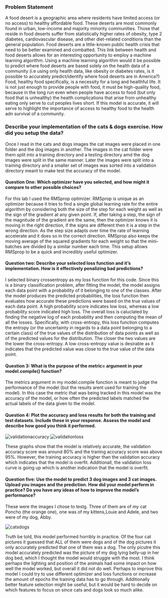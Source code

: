 ### Problem Statement 
A food desert is a geographic area where residents have limited access (or no access) to healthy affordable food. These deserts are most commonly found in urban, low-income and majority minority communities. Those that reside in food deserts suffer from statistically higher rates of obesity, type 2 diabetes, cardiovascular disease, and other diet-related conditions than the general population. Food deserts are a little-known public health crisis that need to be better examined and combatted. This link between health and food deserts allows for an interesting opportunity to employ a machine learning algorithm. Using a machine learning algorithm would it be possible to predict where food deserts are based solely on the health data of a community (i.e using only health data, like obesity or diabetes rates, is it possible to accurately predict/identify where food deserts are in America?) Food, healthy food specifically, is a necessity for a long and healthful life. It is not just enough to provide people with food, it must be high-quality food, because in the long run even when people have access to food (but only food that is unhealthy) the health complications that arise from unhealthy eating only serve to cut peoples lives short. If this model is accurate, it will serve to highlight the importance of access to healthy food to the health adn survival of a community.

### Describe your implementation of the cats & dogs exercise. How did you setup the data?
Once I read in the cats and dogs images the cat images were placed in one folder and the dog images in another. The images in the cat folder were them split into a training directory and a testing directory amd the dog images were split in the same manner. Later the images were split into a training directory and a smaller set of images was sorted into a validation directory meant to make test the accuracy of the model. 

####  Question One: Which optimizer have you selected, and how might it compare to other possible choices?  
For this lab I used the RMSprop optimizer. RMSprop is unique as an optimizer because it tries to find a single global learning rate for the entire algorithm by considering both the size of the step for each weight as well as the sign of the gradient at any given point. If, after taking a step, the sign of the magnitude of the gradient are the same, then the optimizer knows it is moving in the right direction, if the signs are different then it is a step in the wrong direction. As the step size adapts over time the rate of learning accelerate and it does so in the correct direction. RMSprop also keeps the moving average of the squared gradients for each weight so that the mini-batches are divided by a similar number each time. This setup allows RMSprop to be a quick and incredibly useful optimizer. 

#### Question two: Describe your selected loss function and it’s implementation. How is it effectively penalizing bad predictions? 
I selected binary crossentropy as my loss function for this code. Since this is a binary classification problem, after fitting the model, the model assigns each data point with a probability of it belonging to one of the classes. After the model produces the predicted probabilities, the loss function then evaluates how accurate these predictions were based on the true values of each data point. A high probability score indicates low loss, whereas a low probability score indicated high loss. The overall loss is caluclated by finding the negative log of each probability and then computing the mean of all the losses. Specifically, with cross-entropy, this loss function computes the entropy (or the uncertainty in regards to a data point belonging to a certain class) of the true values of the distribution of data points as well as of the predicted values for the distribution. The closer the two values are the lower the cross-entropy. A low cross-entropy value is desirable as it indicates that the predicted value was close to the true value of the data point.  

#### Question 3: What is the purpose of the metric= argument in your model.compile() function?
The metrics argument in my model.compile function is meant to judge the performance of the model (but the results arent used for training the model). In this case the metric that was being tracked in this model was the accuracy of the model, or how often the predicted labels matched the actual labels of the data given to the model. 

#### Question 4: Plot the accuracy and loss results for both the training and test datasets.  Include these in your response.  Assess the model and describe how good you think it performed.
![validationaccuracy](https://user-images.githubusercontent.com/67922294/87975622-dd4f7300-ca99-11ea-8d50-a6bdc8c80f90.png)
![validationloss](https://user-images.githubusercontent.com/67922294/87975760-0cfe7b00-ca9a-11ea-984f-18c4a551b8a9.png)

These graphs show that the model is relatively accurate, the validation accuracy score was around 80% and the traning accuracy score was above 95%. However, the training accuracy is higher than the validation accuracy which indicates that the model is overfit. Additionall, the validation loss curve is going up which is another indication that the model is overfit.

#### Question five: Use the model to predict 3 dog images and 3 cat images.  Upload you images and the prediction.  How did your model perform in practice?  Do you have any ideas of how to improve the model’s performance?
These were the images I chose to testg. Three of them are of my cat Poncho (the orange one), one was of my kittens,Louie and Adele, and two were of my dog, Abby.

![catsdogs](https://user-images.githubusercontent.com/67922294/87971666-aece9980-ca93-11ea-960a-12e7dec3ebc1.png)

Truth be told, this model performed horribly in practice. Of the four cat pictures it guessed that ALL of them were dogs and of the dog pictures it only accurately predicted that one of them was a dog. The only picutre this model accurately predicted was the picture of my dog lying belly-up in her dog bed, which I thought the model would struggle with the most. I think perhaps the lighting and position of the animals had some impact on how well the model worked, but overall it did not do well. Perhaps to improve this model I could try to use different optimizer and loss functions or increase the amount of epochs the training data has to go through. Additionally better feature selection might be useful, but it would be hard to decide on which features to focus on since cats and dogs look so much alike. 
